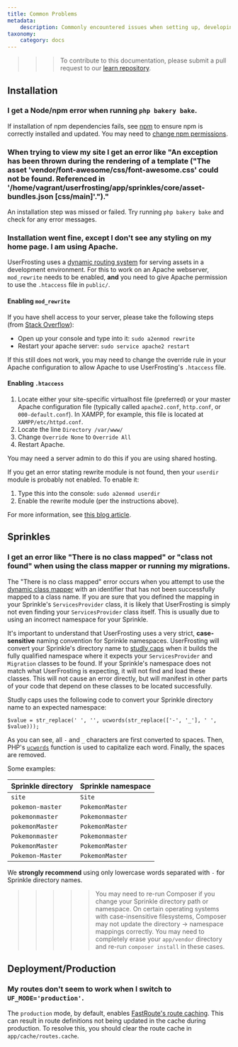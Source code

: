 ```yaml
---
title: Common Problems
metadata:
    description: Commonly encountered issues when setting up, developing, or deploying a UserFrosting project.
taxonomy:
    category: docs
---
```


>>> To contribute to this documentation, please submit a pull request to our [learn repository](https://github.com/userfrosting/learn/tree/master/pages).

## Installation

### I get a Node/npm error when running `php bakery bake`.

If installation of npm dependencies fails, see [npm](/basics/requirements/essential-tools-for-php#npm) to ensure npm is correctly installed and updated. You may need to [change npm permissions](https://docs.npmjs.com/getting-started/fixing-npm-permissions).

### When trying to view my site I get an error like "An exception has been thrown during the rendering of a template ("The asset 'vendor/font-awesome/css/font-awesome.css' could not be found. Referenced in '/home/vagrant/userfrosting/app/sprinkles/core/asset-bundles.json [css/main]'.")."

An installation step was missed or failed. Try running `php bakery bake` and check for any error messages.

### Installation went fine, except I don't see any styling on my home page.  I am using Apache.

UserFrosting uses a [dynamic routing system](/asset-management/basic-usage#PublicassetURLs) for serving assets in a development environment.  For this to work on an Apache webserver, `mod_rewrite` needs to be enabled, **and** you need to give Apache permission to use the `.htaccess` file in `public/`.

#### Enabling `mod_rewrite`

If you have shell access to your server, please take the following steps (from [Stack Overflow](http://stackoverflow.com/questions/869092/how-to-enable-mod-rewrite-for-apache-2-2/21658877#21658877)):

- Open up your console and type into it: `sudo a2enmod rewrite`
- Restart your apache server: `sudo service apache2 restart`

If this still does not work, you may need to change the override rule in your Apache configuration to allow Apache to use UserFrosting's `.htaccess` file.

#### Enabling `.htaccess`

1. Locate either your site-specific virtualhost file (preferred) or your master Apache configuration file (typically called `apache2.conf`, `http.conf`, or `000-default.conf`).  In XAMPP, for example, this file is located at `XAMPP/etc/httpd.conf`.
2. Locate the line `Directory /var/www/`
3. Change `Override None` to `Override All`
4. Restart Apache.

You may need a server admin to do this if you are using shared hosting.

If you get an error stating rewrite module is not found, then your `userdir` module is probably not enabled. To enable it:

1. Type this into the console: `sudo a2enmod userdir`
2. Enable the rewrite module (per the instructions above).

For more information, see [this blog article](http://seventhsoulmountain.blogspot.com/2014/02/wordpress-permalink-ubuntu-problem-solutions.html).

## Sprinkles

### I get an error like "There is no class mapped" or "class not found" when using the class mapper or running my migrations.

The "There is no class mapped" error occurs when you attempt to use the [dynamic class mapper](/advanced/class-mapper) with an identifier that has not been successfully mapped to a class name.  If you are sure that you defined the mapping in your Sprinkle's `ServicesProvider` class, it is likely that UserFrosting is simply not even finding your `ServicesProvider` class itself.  This is usually due to using an incorrect namespace for your Sprinkle.

It's important to understand that UserFrosting uses a very strict, **case-sensitive** naming convention for Sprinkle namespaces.  UserFrosting will convert your Sprinkle's directory name to [studly caps](https://laravel.com/docs/5.4/helpers#method-studly-case) when it builds the fully qualified namespace where it expects your `ServicesProvider` and `Migration` classes to be found.  If your Sprinkle's namespace does not match what UserFrosting is expecting, it will not find and load these classes.  This will not cause an error directly, but will manifest in other parts of your code that depend on these classes to be located successfully.

Studly caps uses the following code to convert your Sprinkle directory name to an expected namespace:

```
$value = str_replace(' ', '', ucwords(str_replace(['-', '_'], ' ', $value)));
```

As you can see, all `-` and `_` characters are first converted to spaces.  Then, PHP's [`ucwords`](http://php.net/manual/en/function.ucwords.php) function is used to capitalize each word.  Finally, the spaces are removed.

Some examples:

| Sprinkle directory | Sprinkle namespace |
|--------------------|--------------------|
| `site`             | `Site`             |
| `pokemon-master`   | `PokemonMaster`    |
| `pokemonmaster`    | `Pokemonmaster`    |
| `pokemonMaster`    | `PokemonMaster`    |
| `Pokemonmaster`    | `Pokemonmaster`    |
| `PokemonMaster`    | `PokemonMaster`    |
| `Pokemon-Master`   | `PokemonMaster`    |

We **strongly recommend** using only lowercase words separated with `-` for Sprinkle directory names.

>>>>> You may need to re-run Composer if you change your Sprinkle directory path or namespace.  On certain operating systems with case-insensitive filesystems, Composer may not update the directory -> namespace mappings correctly.  You may need to completely erase your `app/vendor` directory and re-run `composer install` in these cases.

## Deployment/Production

### My routes don't seem to work when I switch to `UF_MODE='production'`.

The `production` mode, by default, enables [FastRoute's route caching](https://www.slimframework.com/docs/objects/application.html#slim-default-settings).  This can result in route definitions not being updated in the cache during production.  To resolve this, you should clear the route cache in `app/cache/routes.cache`.
